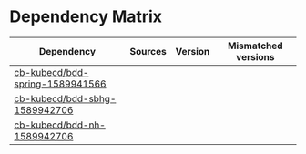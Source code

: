# Dependency Matrix

Dependency | Sources | Version | Mismatched versions
---------- | ------- | ------- | -------------------
[cb-kubecd/bdd-spring-1589941566](https://github.com/cb-kubecd/bdd-spring-1589941566.git) |  | []() | 
[cb-kubecd/bdd-sbhg-1589942706](https://github.com/cb-kubecd/bdd-sbhg-1589942706.git) |  | []() | 
[cb-kubecd/bdd-nh-1589942706](https://github.com/cb-kubecd/bdd-nh-1589942706.git) |  | []() | 
